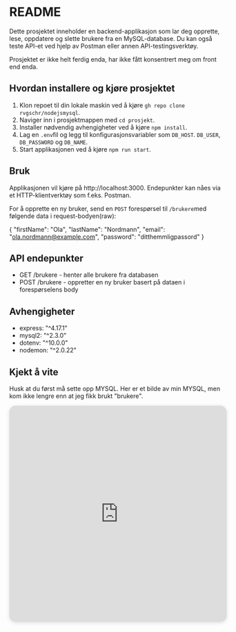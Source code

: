 # README

Dette prosjektet inneholder en backend-applikasjon som lar deg opprette, lese, oppdatere og slette brukere fra en MySQL-database. Du kan også teste API-et ved hjelp av Postman eller annen API-testingsverktøy.

Prosjektet er ikke helt ferdig enda, har ikke fått konsentrert meg om front end enda. 

## Hvordan installere og kjøre prosjektet 

1. Klon repoet til din lokale maskin ved å kjøre `gh repo clone rvgschr/nodejsmysql`.
2. Naviger inn i prosjektmappen med `cd prosjekt`.
3. Installer nødvendig avhengigheter ved å kjøre `npm install`.
4. Lag en `.env`fil og legg til konfigurasjonsvariabler som `DB_HOST`. `DB_USER`, `DB_PASSWORD` og `DB_NAME`.
5. Start applikasjonen ved å kjøre `npm run start`.

## Bruk

Applikasjonen vil kjøre på http://localhost:3000. Endepunkter kan nåes via et HTTP-klientverktøy som f.eks. Postman.

For å opprette en ny bruker, send en `POST` forespørsel til `/brukere`med følgende data i request-bodyen(raw):

{
    "firstName": "Ola",
    "lastName": "Nordmann",
    "email": "ola.nordmann@example.com",
    "password": "ditthemmligpassord"
}

## API endepunkter
* GET /brukere - henter alle brukere fra databasen
* POST /brukere - oppretter en ny bruker basert på dataen i forespørselens body


## Avhengigheter
* express: "^4.17.1"
* mysql2: "^2.3.0"
* dotenv: "^10.0.0"
* nodemon: "^2.0.22"

## Kjekt å vite
Husk at du først må sette opp MYSQL. Her er et bilde av min MYSQL, men kom ikke lengre enn at jeg fikk brukt "brukere". 

<iframe width="100%" height="500px" style="box-shadow: 0 2px 8px 0 rgba(63,69,81,0.16); border-radius:15px;" allowtransparency="true" allowfullscreen="true" scrolling="no" title="Embedded DrawSQL IFrame" frameborder="0" src="https://drawsql.app/teams/chris-31/diagrams/nettbutikk/embed">
</iframe>